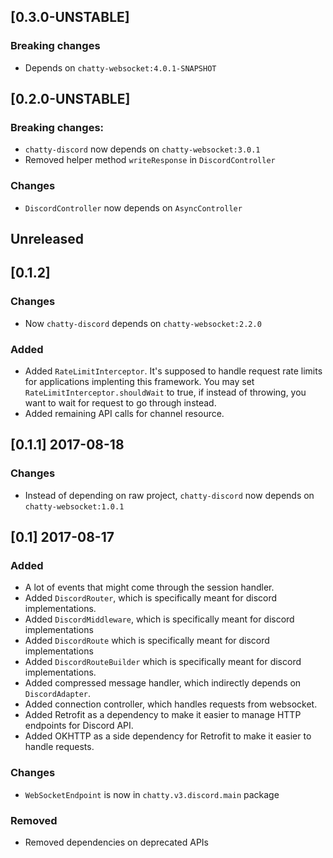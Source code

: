 ## [0.3.0-UNSTABLE]

### Breaking changes

- Depends on `chatty-websocket:4.0.1-SNAPSHOT`

## [0.2.0-UNSTABLE]

### Breaking changes:

- `chatty-discord` now depends on `chatty-websocket:3.0.1`
- Removed helper method `writeResponse` in `DiscordController`

### Changes

- `DiscordController` now depends on `AsyncController`

## Unreleased

## [0.1.2]

### Changes

- Now `chatty-discord` depends on `chatty-websocket:2.2.0`

### Added

- Added `RateLimitInterceptor`. It's supposed to handle request rate limits for applications implenting this
framework. You may set `RateLimitInterceptor.shouldWait` to true, if instead of throwing, you want to wait for
request to go through instead. 
- Added remaining API calls for channel resource.


## [0.1.1] 2017-08-18

### Changes

- Instead of depending on raw project, `chatty-discord` now depends on `chatty-websocket:1.0.1`

## [0.1] 2017-08-17

### Added

- A lot of events that might come through the session handler.
- Added `DiscordRouter`, which is specifically meant for discord implementations.
- Added `DiscordMiddleware`, which is specifically meant for discord implementations
- Added `DiscordRoute` which is specifically meant for discord implementations
- Added `DiscordRouteBuilder` which is specifically meant for discord implementations.
- Added compressed message handler, which indirectly depends on `DiscordAdapter`.
- Added connection controller, which handles requests from websocket.
- Added Retrofit as a dependency to make it easier to manage HTTP endpoints for Discord API.
- Added OKHTTP as a side dependency for Retrofit to make it easier to handle requests.

### Changes

- `WebSocketEndpoint` is now in `chatty.v3.discord.main` package

### Removed

- Removed dependencies on deprecated APIs